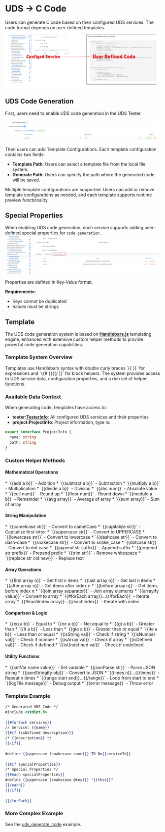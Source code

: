 ﻿# UDS -> C Code
<!-- markdownlint-disable MD033 -->

Users can generate C code based on their configured UDS services. The code format depends on user-defined templates.
![code](./images/uds-code-format.png)

## UDS Code Generation

First, users need to enable UDS code generation in the UDS Tester.

![code1](./images/enable-code-gen.png)

Then users can add Template Configurations. Each template configuration contains two fields:

* **Template Path**: Users can select a template file from the local file system.
* **Generate Path**: Users can specify the path where the generated code will be saved.

Multiple template configurations are supported. Users can add or remove template configurations as needed, and each template supports runtime preview functionality.

## Special Properties

When enabling UDS code generation, each service supports adding user-defined special properties for `code generation`.
![code2](./images/special-config.png)

Properties are defined in Key-Value format.

**Requirements:**

* Keys cannot be duplicated
* Values must be strings

## Template

The UDS code generation system is based on [**Handlebars.js**](https://handlebarsjs.com) templating engine, enhanced with extensive custom helper methods to provide powerful code generation capabilities.

### Template System Overview

<span v-pre>
Templates use Handlebars syntax with double curly braces `{{ }}` for expressions and `{{# }}{{/ }}` for block helpers. The system provides access to UDS service data, configuration properties, and a rich set of helper functions.
</span>

### Available Data Context

When generating code, templates have access to:

* **tester:[TesterInfo](https://app.whyengineer.com/scriptApi/interfaces/TesterInfo.html)**: All configured UDS services and their properties
* **project:ProjectInfo**: Project information, type is:

```ts
export interface ProjectInfo {
  name: string
  path: string
}
```

### Custom Helper Methods

#### **Mathematical Operations**

<span v-pre>
* `{{add a b}}` - Addition
* `{{subtract a b}}` - Subtraction  
* `{{multiply a b}}` - Multiplication
* `{{divide a b}}` - Division
* `{{abs num}}` - Absolute value
* `{{ceil num}}` - Round up
* `{{floor num}}` - Round down
* `{{modulo a b}}` - Remainder
* `{{avg array}}` - Average of array
* `{{sum array}}` - Sum of array
</span>

#### **String Manipulation**

<span v-pre>
* `{{camelcase str}}` - Convert to camelCase
* `{{capitalize str}}` - Capitalize first letter
* `{{uppercase str}}` - Convert to UPPERCASE
* `{{lowercase str}}` - Convert to lowercase
* `{{dashcase str}}` - Convert to dash-case
* `{{snakecase str}}` - Convert to snake_case
* `{{dotcase str}}` - Convert to dot.case
* `{{append str suffix}}` - Append suffix
* `{{prepend str prefix}}` - Prepend prefix
* `{{trim str}}` - Remove whitespace
* `{{replace str old new}}` - Replace text
</span>

#### **Array Operations**

<span v-pre>
* `{{first array n}}` - Get first n items
* `{{last array n}}` - Get last n items
* `{{after array n}}` - Get items after index n
* `{{before array n}}` - Get items before index n
* `{{join array separator}}` - Join array elements
* `{{arrayify value}}` - Convert to array
* `{{#forEach array}}...{{/forEach}}` - Iterate array
* `{{#eachIndex array}}...{{/eachIndex}}` - Iterate with index
</span>

#### **Comparison & Logic**

<span v-pre>
* `{{eq a b}}` - Equal to
* `{{ne a b}}` - Not equal to
* `{{gt a b}}` - Greater than
* `{{lt a b}}` - Less than
* `{{gte a b}}` - Greater than or equal
* `{{lte a b}}` - Less than or equal
* `{{isString val}}` - Check if string
* `{{isNumber val}}` - Check if number
* `{{isArray val}}` - Check if array
* `{{isDefined val}}` - Check if defined
* `{{isUndefined val}}` - Check if undefined
</span>

#### **Utility Functions**

<span v-pre>
* `{{setVar name value}}` - Set variable
* `{{jsonParse str}}` - Parse JSON string
* `{{jsonStringify obj}}` - Convert to JSON
* `{{times n}}...{{/times}}` - Repeat n times
* `{{range start end}}...{{/range}}` - Loop from start to end
* `{{logFile message}}` - Debug output
* `{{error message}}` - Throw error
</span>

### Template Example

```handlebars
/* Generated UDS Code */
#include <stdint.h>

{{#forEach services}}
// Service: {{name}}
{{#if (isDefined description)}}
/* {{description}} */
{{/if}}

#define {{uppercase (snakecase name)}}_ID 0x{{serviceId}}

{{#if specialProperties}}
/* Special Properties */
{{#each specialProperties}}
#define {{uppercase (snakecase @key)}} "{{this}}"
{{/each}}
{{/if}}

{{/forEach}}
```

### More Complex Example

See the [uds_generate_code](https://app.whyengineer.com/examples/uds_generate_code/readme) example.

<!-- markdownlint-enable MD033 -->